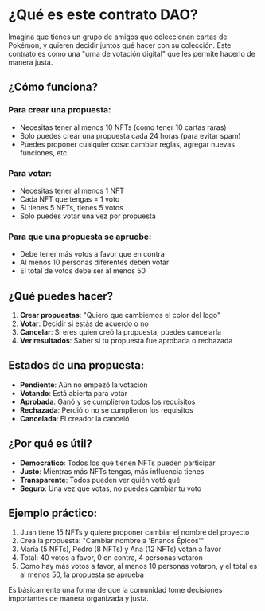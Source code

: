 # ¿Qué es este contrato DAO?

Imagina que tienes un grupo de amigos que coleccionan cartas de Pokémon, y quieren decidir juntos qué hacer con su colección. Este contrato es como una "urna de votación digital" que les permite hacerlo de manera justa.

## ¿Cómo funciona?

### Para crear una propuesta:
- Necesitas tener al menos 10 NFTs (como tener 10 cartas raras)
- Solo puedes crear una propuesta cada 24 horas (para evitar spam)
- Puedes proponer cualquier cosa: cambiar reglas, agregar nuevas funciones, etc.

### Para votar:
- Necesitas tener al menos 1 NFT
- Cada NFT que tengas = 1 voto
- Si tienes 5 NFTs, tienes 5 votos
- Solo puedes votar una vez por propuesta

### Para que una propuesta se apruebe:
- Debe tener más votos a favor que en contra
- Al menos 10 personas diferentes deben votar
- El total de votos debe ser al menos 50

## ¿Qué puedes hacer?

1. **Crear propuestas**: "Quiero que cambiemos el color del logo"
2. **Votar**: Decidir si estás de acuerdo o no
3. **Cancelar**: Si eres quien creó la propuesta, puedes cancelarla
4. **Ver resultados**: Saber si tu propuesta fue aprobada o rechazada

## Estados de una propuesta:

- **Pendiente**: Aún no empezó la votación
- **Votando**: Está abierta para votar
- **Aprobada**: Ganó y se cumplieron todos los requisitos
- **Rechazada**: Perdió o no se cumplieron los requisitos
- **Cancelada**: El creador la canceló

## ¿Por qué es útil?

- **Democrático**: Todos los que tienen NFTs pueden participar
- **Justo**: Mientras más NFTs tengas, más influencia tienes
- **Transparente**: Todos pueden ver quién votó qué
- **Seguro**: Una vez que votas, no puedes cambiar tu voto

## Ejemplo práctico:

1. Juan tiene 15 NFTs y quiere proponer cambiar el nombre del proyecto
2. Crea la propuesta: "Cambiar nombre a 'Enanos Épicos'"
3. María (5 NFTs), Pedro (8 NFTs) y Ana (12 NFTs) votan a favor
4. Total: 40 votos a favor, 0 en contra, 4 personas votaron
5. Como hay más votos a favor, al menos 10 personas votaron, y el total es al menos 50, la propuesta se aprueba

Es básicamente una forma de que la comunidad tome decisiones importantes de manera organizada y justa.
